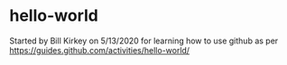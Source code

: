 # hello-world
Started by Bill Kirkey on 5/13/2020 for learning how to use github as per https://guides.github.com/activities/hello-world/
